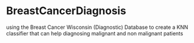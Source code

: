 # BreastCancerDiagnosis
using the Breast Cancer Wisconsin (Diagnostic) Database to create a KNN classifier that can help diagnosing malignant and non malignant patients
